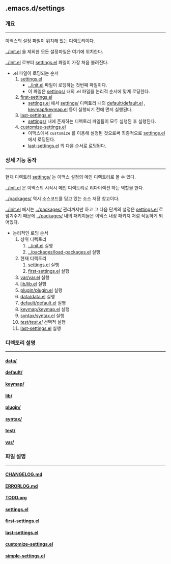 ## .emacs.d/settings
### 개요
---
이맥스의 설정 파일이 위치해 있는 디렉토리이다.

[../init.el] 을 제외한 모든 설정파일은 여기에 위치한다.

[../init.el] 로부터 [settings.el] 파일이 가장 처음 불려진다.

* .el 파일이 로딩되는 순서
	1. [settings.el]
	   * [../init.el] 파일이 로딩하는 첫번째 파일이다.
	   * 이 파일은 [settings/] 내의 .el 파일을 논리적 순서에 맞게 로딩한다.
	2. [first-settings.el]
	   * [settings.el] 에서 [settings/] 디렉토리 내의 [default/default.el] , [keymap/keymap.el] 등이 실행되기 전에 먼저 실행된다.
	3. [last-settings.el]
	   * [settings/] 내에 존재하는 디렉토리 파일들이 모두 실행된 후 실행된다.
	4. [customize-settings.el]
	   * 이맥스에서 `customize` 를 이용해 설정된 것으로써 최종적으로 [settings.el] 에서 로딩된다.
	   * [last-settings.el] 의 다음 순서로 로딩된다.

### 상세 기능 동작
---
현재 디렉토리 [settings/] 는 이맥스 설정의 메인 디렉토리로 볼 수 있다.

[../init.el] 은 이맥스의 시작시 메인 디렉토리로 리다이렉션 하는 역할을 한다.

[../packages/] 역시 소스코드를 담고 있는 소스 저장 창고이다.

[../init.el] 에서는 [../packages/] 관리까지만 하고 그 다음 단계의 설정은 [settings.el] 로 넘겨주기 때문에 [../packages/] 내의 패키지들은 이맥스 내장 패키지 처럼 작동하게 되어있다.

* 논리적인 로딩 순서
	1. 상위 디렉토리
	   1. [../init.el] 실행
	   2. [../packages/load-packages.el] 실행
	2. 현재 디렉토리
	   1. [settings.el] 실행
	   2. [first-settings.el] 실행
	5. [var/var.el] 실행
	6. [lib/lib.el] 실행
	7. [plugin/plugin.el] 실행
	8. [data/data.el] 실행
	9. [default/default.el] 실행
	10. [keymap/keymap.el] 실행
	11. [syntax/syntax.el] 실행
	12. _[test/test.el]_ 선택적 실행
	13. [last-settings.el] 실행

### 디렉토리 설명
---
#### [data/]

#### [default/]

#### [keymap/]

#### [lib/]

#### [plugin/]

#### [syntax/]

#### [test/]

#### [var/]

### 파일 설명
---
#### [CHANGELOG.md]

#### [ERRORLOG.md]

#### [TODO.org]

#### [settings.el]

#### [first-settings.el]

#### [last-settings.el]

#### [customize-settings.el]

#### [simple-settings.el]


<!-- 상위 디렉토리 정보 -->
[../caches/]: (../caches)
[../packages/]: (../packages)
[../documents/]: (../documents)

<!-- 상위 파일 정보 -->
[../README.md]: (../README.md)
[../init.el]: (../init.el)
[../search.sh]: (../serach.sh)
[../packages/load-packages.el]: (../packages/load-packages.el)

<!-- 현재 디렉토리 정보 -->
[settings/]: (./)
[data/]: (data)
[default/]: (default)
[keymap/]: (keymap)
[lib/]: (lib)
[plugin/]: (plugin)
[syntax/]: (syntax)
[test/]: (test)
[var/]: (var)

<!-- 현재 파일 정보 -->
[CHANGELOG.md]: (CHANGELOG.md)
[ERRORLOG.md]: (ERRORLOG.md)
[README.md]: (README.md)
[TODO.org]: (TODO.org)
[settings.el]: (settings.el)
[first-settings.el]: (first-settings.el)
[last-settings.el]: (last-settings.el)
[customize-settings.el]: (customize-settings.el)
[simple-settings.el]: (simple-settings.el)

<!-- 하위 디렉토리 정보 -->

<!-- 하위 파일 정보 -->
[data/data.el]: (data/data.el)
[data/README.md]: (data/README.md)
[default/default.el]: (default/default.el)
[default/README.md]: (default/README.md)
[keymap/keymap.el]: (keymap/keymap.el)
[keymap/README.md]: (keymap/README.md)
[lib/lib.el]: (lib/lib.el)
[lib/README.md]: (lib/README.md)
[plugin/plugin.el]: (plugin/plugin.el)
[plugin/README.md]: (plugin/README.md)
[syntax/syntax.el]: (syntax/syntax.el)
[syntax/README.md]: (syntax/README.md)
[test/test.el]: (test/test.el)
[test/README.md]: (test/README.md)
[var/var.el]: (var/var.el)
[var/README.md]: (var/README.md)
